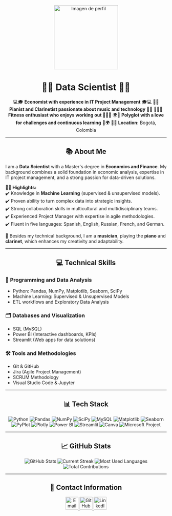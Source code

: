 <p align="center">
  <img src="![DATA SCIENTIST (3)](https://github.com/user-attachments/assets/646e3403-1bf4-4bc0-9a59-77e1c87a034b)" alt="Imagen de perfil" width="200" />
</p>


<h1 align="center">👨‍💻 Data Scientist 👨‍💻</h1>
<p align="center">
💻🎓 <strong>Economist with experience in IT Project Management</strong> 🎓💻  
🎹🎼 <strong>Pianist and Clarinetist passionate about music and technology</strong> 🎼🎹  
🏋️‍♂️💪 <strong>Fitness enthusiast who enjoys working out </strong> 💪🏋️‍♂️  
🌍💬 <strong>Polyglot with a love for challenges and continuous learning</strong> 💬🌍  
📍🌆 <strong>Location:</strong> Bogotá, Colombia  
</p>

---

<h2 align="center">📚 About Me</h2>

I am a **Data Scientist** with a Master's degree in **Economics and Finance**. My background combines a solid foundation in economic analysis, expertise in IT project management, and a strong passion for data-driven solutions.

👨‍💻 **Highlights:**  
✔️ Knowledge in **Machine Learning** (supervised & unsupervised models).  
✔️ Proven ability to turn complex data into strategic insights.  
✔️ Strong collaboration skills in multicultural and multidisciplinary teams.  
✔️ Experienced Project Manager with expertise in agile methodologies.  
✔️ Fluent in five languages: Spanish, English, Russian, French, and German.  

🎵 Besides my technical background, I am a **musician**, playing the **piano** and **clarinet**, which enhances my creativity and adaptability.  

---

<h2 align="center">💻 Technical Skills</h2>

### 🔢 **Programming and Data Analysis**  
- Python: Pandas, NumPy, Matplotlib, Seaborn, SciPy  
- Machine Learning: Supervised & Unsupervised Models  
- ETL workflows and Exploratory Data Analysis  

### 🗂️ **Databases and Visualization**  
- SQL (MySQL)  
- Power BI (Interactive dashboards, KPIs)  
- Streamlit (Web apps for data solutions)  

### 🛠️ **Tools and Methodologies**  
- Git & GitHub  
- Jira (Agile Project Management)  
- SCRUM Methodology  
- Visual Studio Code & Jupyter  

---

<h2 align="center">📊 Tech Stack</h2>

<p align="center">
  <img src="https://img.shields.io/badge/-Python-3776AB?logo=python&logoColor=white&style=flat-square" alt="Python" />
  <img src="https://img.shields.io/badge/-Pandas-150458?logo=pandas&logoColor=white&style=flat-square" alt="Pandas" />
  <img src="https://img.shields.io/badge/-NumPy-013243?logo=numpy&logoColor=white&style=flat-square" alt="NumPy" />
  <img src="https://img.shields.io/badge/-SciPy-8CAAE6?logo=scipy&logoColor=white&style=flat-square" alt="SciPy" />
  <img src="https://img.shields.io/badge/-MySQL-4479A1?logo=mysql&logoColor=white&style=flat-square" alt="MySQL" />
  <img src="https://img.shields.io/badge/-Matplotlib-005571?logo=matplotlib&logoColor=white&style=flat-square" alt="Matplotlib" />
  <img src="https://img.shields.io/badge/-Seaborn-9A9A9A?style=flat-square" alt="Seaborn" />
  <img src="https://img.shields.io/badge/-PyPlot-764ABC?style=flat-square" alt="PyPlot" />
  <img src="https://img.shields.io/badge/-Plotly-3F4F75?logo=plotly&logoColor=white&style=flat-square" alt="Plotly" />
  <img src="https://img.shields.io/badge/-Power%20BI-F2C811?logo=powerbi&logoColor=black&style=flat-square" alt="Power BI" />
  <img src="https://img.shields.io/badge/-Streamlit-FF4B4B?logo=streamlit&logoColor=white&style=flat-square" alt="Streamlit" />
  <img src="https://img.shields.io/badge/-Canva-00C4CC?logo=canva&logoColor=white&style=flat-square" alt="Canva" />
  <img src="https://img.shields.io/badge/-Microsoft%20Project-217346?logo=microsoftproject&logoColor=white&style=flat-square" alt="Microsoft Project" />
</p>

---

<h2 align="center">📈 GitHub Stats</h2>

<p align="center">
  <img src="https://github-readme-stats.vercel.app/api?username=Klavier12&show_icons=true&theme=radical" alt="GitHub Stats" />
  <img src="https://github-readme-streak-stats.herokuapp.com/?user=Klavier12&theme=radical" alt="Current Streak" />
  <img src="https://github-readme-stats.vercel.app/api/top-langs/?username=Klavier12&layout=compact&theme=radical" alt="Most Used Languages" />
  <img src="https://github-readme-stats.vercel.app/api?username=Klavier12&show_icons=true&count_private=true&hide=contribs&theme=radical" alt="Total Contributions" />
</p>

---

<h2 align="center">📲 Contact Information</h2>

<p align="center">
  <a href="mailto:cristian1028andres@hotmail.com">
    <img src="https://img.icons8.com/ios-filled/50/000000/email.png" alt="Email" width="40" height="40"/>
  </a>
  <a href="https://github.com/Klavier12">
    <img src="https://img.icons8.com/ios-glyphs/50/000000/github.png" alt="GitHub" width="40" height="40"/>
  </a>
  <a href="https://www.linkedin.com/in/cristian-andrés-riveros-cubillos-8746a822a/">
    <img src="https://img.icons8.com/ios-filled/50/000000/linkedin.png" alt="LinkedIn" width="40" height="40"/>
  </a>
</p>
